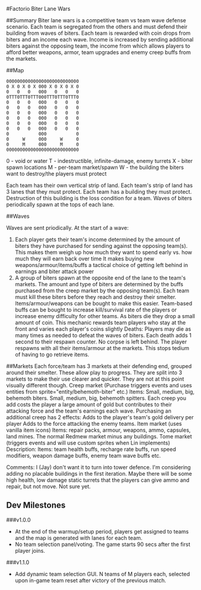 #Factorio Biter Lane Wars

##Summary
Biter lane wars is a competitive team vs team wave defense scenario. Each team is segregated from the others and must defend their building from waves of biters. Each team is rewarded with coin drops from biters and an income each wave. Income is increased by sending additional biters against the opposing team, the income from which allows players to afford better weapons, armor, team upgrades and enemy creep buffs from the markets.

##Map
```
000000000000000000000000000
0 X 0 X 0 X 000 X 0 X 0 X 0
0   0   0   000   0   0   0
0TTT0TTT0TTT000TTT0TTT0TTT0
0   0   0   000   0   0   0
0   0   0   000   0   0   0
0   0   0   000   0   0   0
0   0   0   000   0   0   0
0   0   0   000   0   0   0
0   0   0   000   0   0   0
0           000           0
0     W     000     W     0
0     M     000     M     0
000000000000000000000000000
```

0 - void or water
T - indestructible, infinite-damage, enemy turrets
X - biter spawn locations
M - per-team market/spawn
W - the building the biters want to destroy/the players must protect

Each team has their own vertical strip of land. Each team's strip of land has 3 lanes that they must protect. Each team has a building they must protect. Destruction of this building is the loss condition for a team. Waves of biters periodically spawn at the tops of each lane.

##Waves

Waves are sent priodically.
At the start of a wave:
1) Each player gets their team's income determined by the amount of biters they have purchased for sending against the opposing team(s).
This makes them weigh up how much they want to spend early vs. how much they will earn back over time
It makes buying new weapons/armour/items/buffs a tactical choice of getting left behind in earnings and biter attack power
2) A group of biters spawn at the opposite end of the lane to the team's markets.
The amount and type of biters are determined by the buffs purchased from the creep market by the opposing team(s).
Each team must kill these biters before they reach and destroy their smelter.
Items/armour/weapons can be bought to make this easier.
Team-based buffs can be bought to increase kill/survival rate of the players or increase enemy difficulty for other teams.
As biters die they drop a small amount of coin. This mechanic rewards team players who stay at the front and varies each player's coins slightly
Deaths:     Players may die as many times as needed to defeat the waves of biters. Each death adds 1 second to their respawn counter.
No corpse is left behind. The player respawns with all their items/armour at the markets. This stops tedium of having to go retrieve items.

##Markets
Each force/team has 3 markets at their defending end, grouped around their smelter. These allow play to progress.
They are split into 3 markets to make their use clearer and quicker. They are not at this point visually different though.
Creep market (Purchase triggers events and uses entities from sprite="entity/behemoth-biter" etc.)
Items: Small, medium, big, behemoth biters. Small, medium, big, behemoth spitters.
Each creep you add costs the player a large amount of gold but contributes to their attacking force and the team's earnings each wave.
Purchasing an additional creep has 2 effects:
Adds to the player's team's gold delivery per player
Adds to the force attacking the enemy teams.
Item market (uses vanilla item icons)
Items: repair packs, armour, weapons, ammo, capsules, land mines. The normal Redmew market minus any buildings.
Tome market (triggers events and will use custom sprites when Lin implements)
Description:
Items: team health buffs, recharge rate buffs, run speed modifiers, weapon damage buffs, enemy team wave buffs etc.

Comments: I (Jay) don't want it to turn into tower defence. I'm considering adding no placable buildings in the first iteration.
Maybe there will be some high health, low damage static turrets that the players can give ammo and repair, but not move. Not sure yet.


## Dev Milestones
###v1.0.0
- At the end of the warmup/setup period, players get assigned to teams and the map is generated with lanes for each team.
- No team selection panel/voting. The game starts 90 secs after the first player joins.

###v1.1.0
- Add dynamic team selection GUI. N teams of M players each, selected upon in-game team reset after victory of the previous match.
